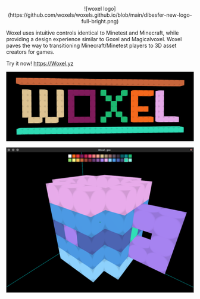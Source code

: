 <p align="center">
![woxel logo](https://github.com/woxels/woxels.github.io/blob/main/dibesfer-new-logo-full-bright.png)

Woxel uses intuitive controls identical to Minetest and Minecraft, while providing a design experience similar to Goxel and Magicalvoxel. Woxel paves the way to transitioning Minecraft/Minetest players to 3D asset creators for games.

Try it now! https://Woxel.yz
</p>

![woxel header](https://raw.githubusercontent.com/woxels/woxels.github.io/main/woxelbanner.png)<br>


![woxel screenshot](https://raw.githubusercontent.com/woxels/woxels.github.io/main/Screenshot_2023-09-02_07-06-18.png)
